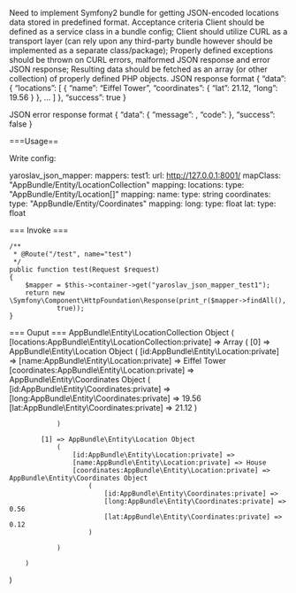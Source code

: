 Need to implement Symfony2 bundle for getting JSON-encoded locations data stored in predefined format.
Acceptance criteria
Client should be defined as a service class in a bundle config;
Client should utilize CURL as a transport layer (can rely upon any third-party bundle however should be implemented as a separate class/package);
Properly defined exceptions should be thrown on CURL errors, malformed JSON response and error JSON response;
Resulting data should be fetched as an array (or other collection) of properly defined PHP objects.
JSON response format
{
   “data”: {
       “locations”: [
           {
               “name”: “Eiffel Tower”,
               “coordinates”: {
                   “lat”: 21.12,
                   “long”: 19.56
               }
           },
           ...
       ]
   },
   “success”: true
}

JSON error response format
{
   “data”: {
       “message”: <string error message>,
       “code”: <string error code>
   },
   “success”: false
}


===Usage==

Write config:

yaroslav_json_mapper:
    mappers:
        test1:
            url: http://127.0.0.1:8001/
            mapClass: "AppBundle/Entity/LocationCollection"
            mapping: 
                locations:
                    type: "AppBundle/Entity/Location[]"
                    mapping: 
                        name:
                            type: string
                        coordinates:
                            type: "AppBundle/Entity/Coordinates"
                            mapping:
                                long:
                                   type: float
                                lat:
                                   type: float

=== Invoke ===

    /**
     * @Route("/test", name="test")
     */
    public function test(Request $request)
    {
        $mapper = $this->container->get("yaroslav_json_mapper_test1");
        return new \Symfony\Component\HttpFoundation\Response(print_r($mapper->findAll(), 
                true));
    }


=== Ouput ===
AppBundle\Entity\LocationCollection Object
(
    [locations:AppBundle\Entity\LocationCollection:private] => Array
        (
            [0] => AppBundle\Entity\Location Object
                (
                    [id:AppBundle\Entity\Location:private] => 
                    [name:AppBundle\Entity\Location:private] => Eiffel Tower
                    [coordinates:AppBundle\Entity\Location:private] => AppBundle\Entity\Coordinates Object
                        (
                            [id:AppBundle\Entity\Coordinates:private] => 
                            [long:AppBundle\Entity\Coordinates:private] => 19.56
                            [lat:AppBundle\Entity\Coordinates:private] => 21.12
                        )

                )

            [1] => AppBundle\Entity\Location Object
                (
                    [id:AppBundle\Entity\Location:private] => 
                    [name:AppBundle\Entity\Location:private] => House
                    [coordinates:AppBundle\Entity\Location:private] => AppBundle\Entity\Coordinates Object
                        (
                            [id:AppBundle\Entity\Coordinates:private] => 
                            [long:AppBundle\Entity\Coordinates:private] => 0.56
                            [lat:AppBundle\Entity\Coordinates:private] => 0.12
                        )

                )

        )

)


